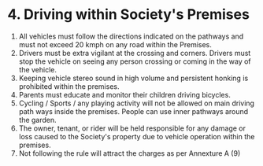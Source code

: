 # 4. Driving within Society's Premises

<ol class="main-list">
<li class="custom-number" data-num="4.1">All vehicles must follow the directions indicated on the pathways and must not exceed 20 kmph on any road within the Premises.</li>

<li class="custom-number" data-num="4.2">Drivers must be extra vigilant at the crossing and corners. Drivers must stop the vehicle on seeing any person crossing or coming in the way of the vehicle.</li>

<li class="custom-number" data-num="4.3">Keeping vehicle stereo sound in high volume and persistent honking is prohibited within the premises.</li>

<li class="custom-number" data-num="4.4">Parents must educate and monitor their children driving bicycles.</li>

<li class="custom-number" data-num="4.5">Cycling / Sports / any playing activity will not be allowed on main driving path ways inside the premises. People can use inner pathways around the garden.</li>

<li class="custom-number" data-num="4.6">The owner, tenant, or rider will be held responsible for any damage or loss caused to the Society's property due to vehicle operation within the premises.</li>

<li class="custom-number" data-num="4.7">Not following the rule will attract the charges as per Annexture A (9)</li>
</ol>